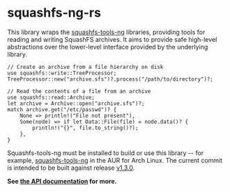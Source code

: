 # squashfs-ng-rs

This library wraps the [squashfs-tools-ng](https://github.com/AgentD/squashfs-tools-ng) libraries, providing tools for reading and writing SquashFS archives.  It aims to provide safe high-level abstractions over the lower-level interface provided by the underlying library.

    // Create an archive from a file hierarchy on disk
    use squashfs::write::TreeProcessor;
    TreeProcessor::new("archive.sfs")?.process("/path/to/directory")?;

    // Read the contents of a file from an archive
    use squashfs::read::Archive;
    let archive = Archive::open("archive.sfs")?;
    match archive.get("/etc/passwd")? {
        None => println!("File not present"),
        Some(node) => if let Data::File(file) = node.data()? {
            println!("{}", file.to_string()?);
        },
    }

Squashfs-tools-ng must be installed to build or use this library -- for example, [squashfs-tools-ng](https://aur.archlinux.org/packages/squashfs-tools-ng) in the AUR for Arch Linux.  The current commit is intended to be built against release [v1.3.0](https://github.com/AgentD/squashfs-tools-ng/releases/tag/v1.3.0).

**See [the API documentation](http://docs.rs/squashfs-ng) for more.**

